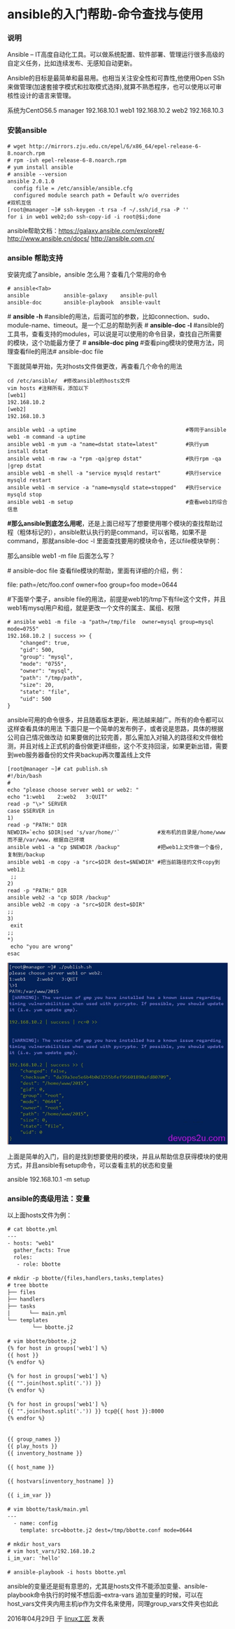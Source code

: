 # ansible的入门帮助-命令查找与使用

### 说明

Ansible – IT高度自动化工具。可以做系统配置、软件部署、管理运行很多高级的自定义任务，比如连续发布、无感知自动更新。

Ansible的目标是最简单和最易用。也相当关注安全性和可靠性,他使用Open SSh来做管理(加速套接字模式和拉取模式选择),就算不熟悉程序，也可以使用以可审核性设计的语言来管理。

系统为CentOS6.5
manager 192.168.10.1
web1      192.168.10.2
web2      192.168.10.3

### 安装ansible

```
# wget http://mirrors.zju.edu.cn/epel/6/x86_64/epel-release-6-8.noarch.rpm
# rpm -ivh epel-release-6-8.noarch.rpm
# yum install ansible
# ansible --version
ansible 2.0.1.0
  config file = /etc/ansible/ansible.cfg
  configured module search path = Default w/o overrides
#双机互信
[root@manager ~]# ssh-keygen -t rsa -f ~/.ssh/id_rsa -P ''
for i in web1 web2;do ssh-copy-id -i root@$i;done
```

ansible帮助文档：<https://galaxy.ansible.com/explore#/>     <http://www.ansible.cn/docs/>     <http://ansible.com.cn/>

### ansible 帮助支持

安装完成了ansible，ansible 怎么用？查看几个常用的命令

```
# ansible<Tab>
ansible           ansible-galaxy    ansible-pull
ansible-doc       ansible-playbook  ansible-vault
```

\# **ansible -h**              #ansible的用法，后面可加的参数，比如connection、sudo、module-name、timeout。是一个汇总的帮助列表
\# **ansible-doc -l**       #ansible的工具书，查看支持的modules，可以说是可以使用的命令目录，查找自己所需要的模块，这个功能最方便了
\# **ansible-doc ping**  #查看ping模块的使用方法，同理查看file的用法# ansible-doc file

下面就简单开始，先对hosts文件做更改，再查看几个命令的用法

```
cd /etc/ansible/  #修改ansible的hosts文件
vim hosts #注释所有，添加以下
[web1]
192.168.10.2
[web2]
192.168.10.3
```

```
ansible web1 -a uptime                                   #等同于ansible web1 -m command -a uptime
ansible web1 -m yum -a "name=dstat state=latest"         #执行yum install dstat
ansible web1 -m raw -a "rpm -qa|grep dstat"              #执行rpm -qa |grep dstat
ansible web1 -m shell -a "service mysqld restart"        #执行service mysqld restart
ansible web1 -m service -a "name=mysqld state=stopped"   #执行service mysqld stop 
ansible web1 -m setup                                    #查看web1的综合信息
```

**#那么ansible到底怎么用呢**，还是上面已经写了想要使用哪个模块的查找帮助过程（粗体标记的），ansible默认执行的是command，可以省略，如果不是command，那就ansible-doc -l 里面查找要用的模块命令，还以file模块举例：

那么ansible web1 -m file 后面怎么写？

\# ansible-doc file 查看file模块的帮助，里面有详细的介绍，例：

file: path=/etc/foo.conf owner=foo group=foo mode=0644

\#下面举个栗子，ansible file的用法，前提是web1的/tmp下有file这个文件，并且web1有mysql用户和组，就是更改一个文件的属主、属组、权限

```
# ansible web1 -m file -a "path=/tmp/file  owner=mysql group=mysql mode=0755"
192.168.10.2 | success >> {
    "changed": true, 
    "gid": 500, 
    "group": "mysql", 
    "mode": "0755", 
    "owner": "mysql", 
    "path": "/tmp/path", 
    "size": 20, 
    "state": "file", 
    "uid": 500
}
```

ansible可用的命令很多，并且随着版本更新，用法越来越广。所有的命令都可以这样查看具体的用法
下面只是一个简单的发布例子，或者说是思路，具体的根据公司自己情况做改动
如果要做的比较完善，那么需加入对输入的路径和文件做检测，并且对线上正式机的备份做更详细些，这个不支持回滚，如果更新出错，需要到web服务器备份的文件夹backup再次覆盖线上文件

```
[root@manager ~]# cat publish.sh 
#!/bin/bash
#
echo "please choose server web1 or web2: "
echo "1:web1    2:web2   3:QUIT"
read -p "\>" SERVER
case $SERVER in
1)
read -p "PATH:" DIR
NEWDIR=`echo $DIR|sed 's/var/home/'`            #发布机的目录是/home/www而不是/var/www，根据自己环境
ansible web1 -a "cp $NEWDIR /backup"            #把web1上文件做一个备份,复制到/backup
ansible web1 -m copy -a "src=$DIR dest=$NEWDIR" #把当前路径的文件copy到web1上
 ;;
2)
read -p "PATH:" DIR
ansible web2 -a "cp $DIR /backup"
ansible web2 -m copy -a "src=$DIR dest=$DIR"
;;
3)
 exit
;;
*)
 echo "you are wrong"
esac
```

![ansible的入门帮助-命令查找与使用 - 第1张](../images/2016/04/ansible-1.jpg)

上面是简单的入门，目的是找到想要使用的模块，并且从帮助信息获得模块的使用方式，并且ansible有setup命令，可以查看主机的状态和变量

ansible 192.168.10.1 -m setup

### **ansible的高级用法：变量**

以上面hosts文件为例：

```
# cat bbotte.yml
---
- hosts: "web1"
  gather_facts: True
  roles:
   - role: bbotte
 
# mkdir -p bbotte/{files,handlers,tasks,templates}
# tree bbotte
├── files
├── handlers
├── tasks
│      └── main.yml
└── templates
        └── bbotte.j2
 
# vim bbotte/bbotte.j2
{% for host in groups['web1'] %}
{{ host }}
{% endfor %}
 
{% for host in groups['web1'] %}
{{ "".join(host.split('.')) }}
{% endfor %}
 
{% for host in groups['web1'] %}
{{ "".join(host.split('.')) }} tcp@{{ host }}:8000
{% endfor %}
 
 
{{ group_names }}
{{ play_hosts }}
{{ inventory_hostname }}
 
{{ host_name }}
 
{{ hostvars[inventory_hostname] }}
 
{{ i_im_var }}
 
# vim bbotte/task/main.yml
---
  - name: config
    template: src=bbotte.j2 dest=/tmp/bbotte.conf mode=0644
 
# mkdir host_vars
# vim host_vars/192.168.10.2
i_im_var: 'hello'
 
# ansible-playbook -i hosts bbotte.yml
```

ansible的变量还是挺有意思的，尤其是hosts文件不能添加变量、ansible-playbook命令执行的时候不想后面–extra-vars 追加变量的时候，可以在host_vars文件夹内用主机ip作为文件名来使用，同理group_vars文件夹也如此

2016年04月29日 于 [linux工匠](http://www.bbotte.com/) 发表











